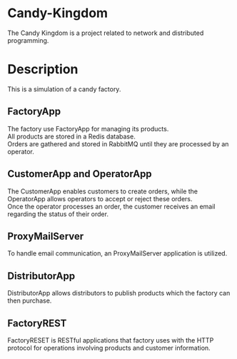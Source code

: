 # Candy-Kingdom

The Candy Kingdom is a project related to network and distributed programming.
# Description

This is a simulation of a candy factory.</br>
## FactoryApp
The factory use FactoryApp for managing its products. </br>
All products are stored in a Redis database. </br>
Orders are gathered and stored in RabbitMQ until they are processed by an operator.
## CustomerApp and OperatorApp
The CustomerApp enables customers to create orders, while the OperatorApp allows operators to accept or reject these orders.</br> 
Once the operator processes an order, the customer receives an email regarding the status of their order.</br>
## ProxyMailServer
To handle email communication, an ProxyMailServer application is utilized.</br>
## DistributorApp
DistributorApp allows distributors to publish products which the factory can then purchase. </br>
## FactoryREST
FactoryRESET is RESTful applications that factory uses with the HTTP protocol for operations involving products and customer information.
